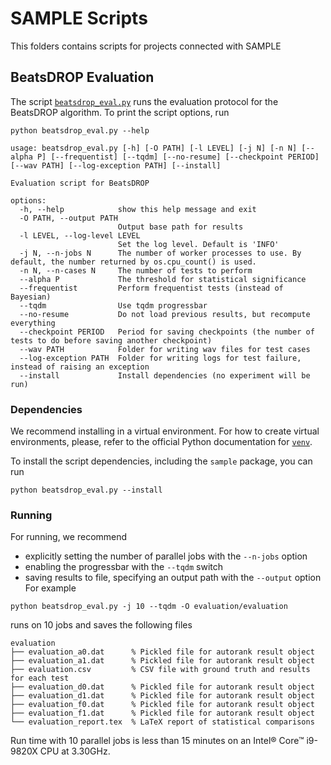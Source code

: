 # SAMPLE Scripts
This folders contains scripts for projects connected with SAMPLE

## BeatsDROP Evaluation
The script [`beatsdrop_eval.py`](beatsdrop_eval.py) runs the evaluation protocol for the BeatsDROP algorithm. To print the script options, run
```
python beatsdrop_eval.py --help
```
```
usage: beatsdrop_eval.py [-h] [-O PATH] [-l LEVEL] [-j N] [-n N] [--alpha P] [--frequentist] [--tqdm] [--no-resume] [--checkpoint PERIOD] [--wav PATH] [--log-exception PATH] [--install]

Evaluation script for BeatsDROP

options:
  -h, --help            show this help message and exit
  -O PATH, --output PATH
                        Output base path for results
  -l LEVEL, --log-level LEVEL
                        Set the log level. Default is 'INFO'
  -j N, --n-jobs N      The number of worker processes to use. By default, the number returned by os.cpu_count() is used.
  -n N, --n-cases N     The number of tests to perform
  --alpha P             The threshold for statistical significance
  --frequentist         Perform frequentist tests (instead of Bayesian)
  --tqdm                Use tqdm progressbar
  --no-resume           Do not load previous results, but recompute everything
  --checkpoint PERIOD   Period for saving checkpoints (the number of tests to do before saving another checkpoint)
  --wav PATH            Folder for writing wav files for test cases
  --log-exception PATH  Folder for writing logs for test failure, instead of raising an exception
  --install             Install dependencies (no experiment will be run)
```
### Dependencies
We recommend installing in a virtual environment. For how to create virtual environments, please, refer to the official Python documentation for [`venv`](https://docs.python.org/3/library/venv.html).

To install the script dependencies, including the `sample` package, you can run
```
python beatsdrop_eval.py --install
```

### Running
For running, we recommend
 - explicitly setting the number of parallel jobs with the `--n-jobs` option
 - enabling the progressbar with the `--tqdm` switch
 - saving results to file, specifying an output path with the `--output` option
For example
```
python beatsdrop_eval.py -j 10 --tqdm -O evaluation/evaluation
```
runs on 10 jobs and saves the following files
```
evaluation
├── evaluation_a0.dat      % Pickled file for autorank result object
├── evaluation_a1.dat      % Pickled file for autorank result object
├── evaluation.csv         % CSV file with ground truth and results for each test
├── evaluation_d0.dat      % Pickled file for autorank result object
├── evaluation_d1.dat      % Pickled file for autorank result object
├── evaluation_f0.dat      % Pickled file for autorank result object
├── evaluation_f1.dat      % Pickled file for autorank result object
└── evaluation_report.tex  % LaTeX report of statistical comparisons
```

Run time with 10 parallel jobs is less than 15 minutes on an Intel® Core™ i9-9820X CPU at 3.30GHz.
